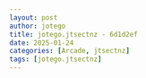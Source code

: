 ```yaml
---
layout: post
author: jotego
title: jotego.jtsectnz - 6d1d2ef
date: 2025-01-24
categories: [Arcade, jtsectnz]
tags: [jotego.jtsectnz]
---
```


